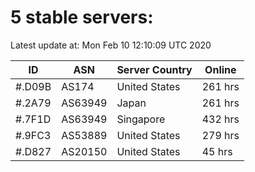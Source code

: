 # 5 stable servers:

Latest update at: Mon Feb 10 12:10:09 UTC 2020

| ID | ASN | Server Country | Online |
| -- | --- | -------------- | ------ |
| #.D09B | AS174 | United States | 261 hrs |
| #.2A79 | AS63949 | Japan | 261 hrs |
| #.7F1D | AS63949 | Singapore | 432 hrs |
| #.9FC3 | AS53889 | United States | 279 hrs |
| #.D827 | AS20150 | United States | 45 hrs |

